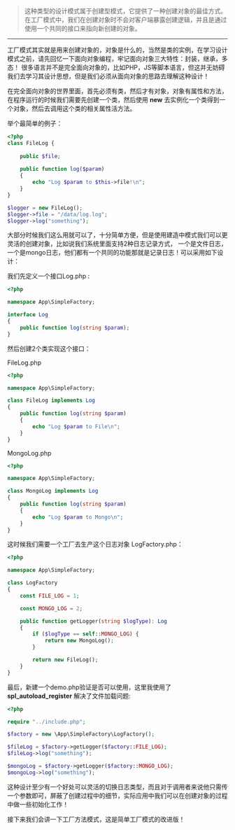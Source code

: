 > 这种类型的设计模式属于创建型模式，它提供了一种创建对象的最佳方式。在工厂模式中，我们在创建对象时不会对客户端暴露创建逻辑，并且是通过使用一个共同的接口来指向新创建的对象。

---

工厂模式其实就是用来创建对象的，对象是什么的，当然是类的实例，在学习设计模式之前，请先回忆一下面向对象编程，牢记面向对象三大特性：封装，继承，多态！
很多语言并不是完全面向对象的，比如PHP，JS等脚本语言，但这并无妨碍我们去学习其设计思想，但是我们必须从面向对象的思路去理解这种设计！

在完全面向对象的世界里面，首先必须有类，然后才有对象，对象有属性和方法，在程序运行的时候我们需要先创建一个类，然后使用 **new** 去实例化一个类得到一个对象，然后去调用这个类的相关属性活方法。

举个最简单的例子：
```php
<?php
class FileLog {
    
    public $file;
    
    public function log($param)
    {
        echo "Log $param to $this->file!\n";
    }
}

$logger = new FileLog();
$logger->file = "/data/log.log";
$logger->log("something");
```
大部分时候我们这么用就可以了，十分简单方便，但是使用建造中模式我们可以更灵活的创建对象，比如说我们系统里面支持2种日志记录方式，
一个是文件日志，一个是mongo日志，他们都有一个共同的功能那就是记录日志！可以采用如下设计：

我们先定义一个接口Log.php :
```php
<?php

namespace App\SimpleFactory;

interface Log
{
    public function log(string $param);
}

```
然后创建2个类实现这个接口：

FileLog.php
```php
<?php

namespace App\SimpleFactory;

class FileLog implements Log
{
    public function log(string $param)
    {
        echo "Log $param to File\n";
    }
}
```

MongoLog.php
```php
<?php

namespace App\SimpleFactory;

class MongoLog implements Log
{
    public function log(string $param)
    {
        echo "Log $param to Mongo\n";
    }
}
```
这时候我们需要一个工厂去生产这个日志对象 LogFactory.php：
```php
<?php

namespace App\SimpleFactory;

class LogFactory
{
    const FILE_LOG = 1;

    const MONGO_LOG = 2;

    public function getLogger(string $logType): Log
    {
        if ($logType == self::MONGO_LOG) {
            return new MongoLog();
        }

        return new FileLog();
    }
}
```
最后，新建一个demo.php验证是否可以使用，这里我使用了 **spl_autoload_register** 解决了文件加载问题:
```php
<?php

require "../include.php";

$factory = new \App\SimpleFactory\LogFactory();

$fileLog = $factory->getLogger($factory::FILE_LOG);
$fileLog->log("something");

$mongoLog = $factory->getLogger($factory::MONGO_LOG);
$mongoLog->log("something");


```
这种设计至少有一个好处可以灵活的切换日志类型，而且对于调用者来说他只需传一个参数即可，屏蔽了创建过程中的细节，实际应用中我们可以在创建对象的过程中做一些初始化工作！

接下来我们会讲一下工厂方法模式，这是简单工厂模式的改进版！